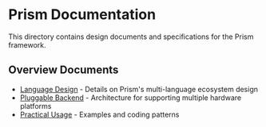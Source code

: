 # Prism Documentation

This directory contains design documents and specifications for the Prism framework.

## Overview Documents

- [Language Design](prism-language-design.md) - Details on Prism's multi-language ecosystem design
- [Pluggable Backend](prism-pluggable-backend.md) - Architecture for supporting multiple hardware platforms
- [Practical Usage](prism-practical-usage.md) - Examples and coding patterns